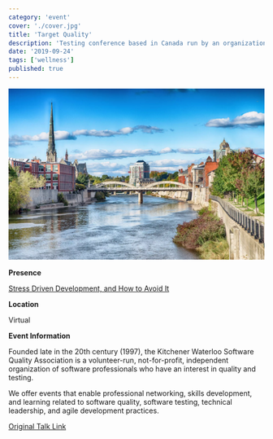 ```yaml
---
category: 'event'
cover: './cover.jpg'
title: 'Target Quality'
description: 'Testing conference based in Canada run by an organization dedicated to the professional development of software testing and quality assurance practices'
date: '2019-09-24'
tags: ['wellness']
published: true
---
```

![cover](./cover.jpg)

**Presence**

[Stress Driven Development, and How to Avoid It](https://dvinnik.dev/presentations/2018/stress-driven-development) 

**Location**

Virtual

**Event Information**

Founded late in the 20th century (1997), the Kitchener Waterloo Software Quality Association is a volunteer-run, not-for-profit, independent organization of software professionals who have an interest in quality and testing.

We offer events that enable professional networking, skills development, and learning related to software quality, software testing, technical leadership, and agile development practices.

[Original Talk Link](https://kwsqa.org/past-conferences/tq2019/schedule/)